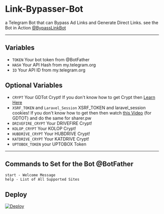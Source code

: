 # Link-Bypasser-Bot

a Telegram Bot that can Bypass Ad Links and Generate Direct Links. see the Bot in Action [@BypassLinkBot](https://t.me/BypassLinkBot)

---

## Variables

- `TOKEN` Your bot token from @BotFather
- `HASH` Your API Hash from my.telegram.org
- `ID` Your API ID from my.telegram.org

## Optional Variables
- `CRYPT` Your GDTot Crypt! If you don't know how to get Crypt then [Learn Here](https://www.youtube.com/watch?v=EfZ29CotRSU)
- `XSRF_TOKEN` and `Laravel_Session` XSRF_TOKEN and laravel_session cookies! If you don't know how to get then then watch [this Video](https://www.youtube.com/watch?v=EfZ29CotRSU) (for GDTOT) and do the same for sharer.pw
- `DRIVEFIRE_CRYPT` Your DRIVEFIRE Crypt!
- `KOLOP_CRYPT` Your KOLOP Crypt!
- `HUBDRIVE_CRYPT` Your HUBDRIVE Crypt!
- `KATDRIVE_CRYPT` Your KATDRIVE Crypt!
- `UPTOBOX_TOKEN` your UPTOBOX Token
---


## Commands to Set for the Bot @BotFather

```
start - Welcome Message
help - List of All Supported Sites
```

## Deploy

<a href="https://heroku.com/deploy?template=https://github.com/nikhivishwa/all-in-1-bypasser">
  <img src="https://www.herokucdn.com/deploy/button.svg" alt="Deploy">
</a>
